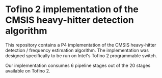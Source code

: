 # Tofino 2 implementation of the CMSIS heavy-hitter detection algorithm
This repository contains a P4 implementation of the CMSIS heavy-hitter detection / frequency estimation algorithm.
The implementation was designed specifically to be run on Intel's Tofino 2 programmable switch.

Our implementation consumes 6 pipeline stages out of the 20 stages available on Tofino 2.
